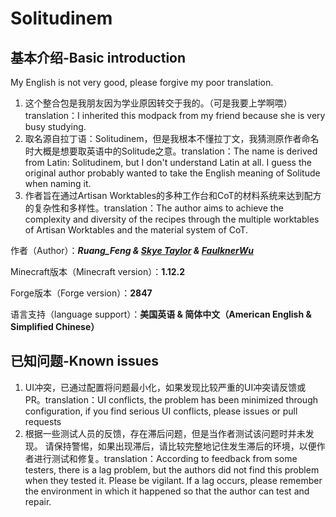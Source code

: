 # Solitudinem

## 基本介绍-Basic introduction

My English is not very good, please forgive my poor translation.



1. 这个整合包是我朋友因为学业原因转交于我的。（可是我要上学啊喂）translation：I inherited this modpack from my friend because she is very busy studying.
2. 取名源自拉丁语：Solitudinem，但是我根本不懂拉丁文，我猜测原作者命名时大概是想要取英语中的Solitude之意。translation：The name is derived from Latin: Solitudinem, but I don't understand Latin at all. I guess the original author probably wanted to take the English meaning of Solitude when naming it.
3. 作者旨在通过Artisan Worktables的多种工作台和CoT的材料系统来达到配方的复杂性和多样性。translation：The author aims to achieve the complexity and diversity of the recipes through the multiple worktables of Artisan Worktables and the material system of CoT.



作者（Author）：***Ruang_Feng & [Skye Taylor](https://github.com/cyciling) & [FaulknerWu](https://github.com/FaulknerWu)***

Minecraft版本（Minecraft version）：**1.12.2**

Forge版本（Forge version）：**2847**

语言支持（language support）：**美国英语 & 简体中文（American English & Simplified Chinese）**

## 已知问题-Known issues

1. UI冲突，已通过配置将问题最小化，如果发现比较严重的UI冲突请反馈或PR。translation：UI conflicts, the problem has been minimized through configuration, if you find serious UI conflicts, please issues or pull requests
2. 根据一些测试人员的反馈，存在滞后问题，但是当作者测试该问题时并未发现。 请保持警惕，如果出现滞后，请比较完整地记住发生滞后的环境，以便作者进行测试和修复。translation：According to feedback from some testers, there is a lag problem, but the authors did not find this problem when they tested it. Please be vigilant. If a lag occurs, please remember the environment in which it happened so that the author can test and repair.

